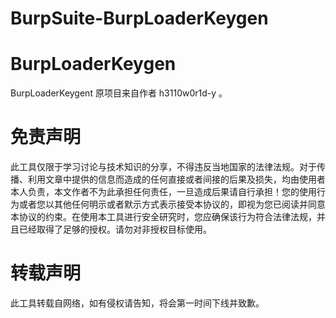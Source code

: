 # BurpSuite-BurpLoaderKeygen
<h1>BurpLoaderKeygen</h1>
BurpLoaderKeygent 原项目来自作者 h3110w0r1d-y 。

<h1>免责声明</h1>
此工具仅限于学习讨论与技术知识的分享，不得违反当地国家的法律法规。对于传播、利用文章中提供的信息而造成的任何直接或者间接的后果及损失，均由使用者本人负责，本文作者不为此承担任何责任，一旦造成后果请自行承担！您的使用行为或者您以其他任何明示或者默示方式表示接受本协议的，即视为您已阅读并同意本协议的约束。在使用本工具进行安全研究时，您应确保该行为符合法律法规，并且已经取得了足够的授权。请勿对非授权目标使用。

<h1>转载声明</h1>
此工具转载自网络，如有侵权请告知，将会第一时间下线并致歉。
